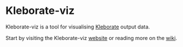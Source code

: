 # Kleborate-viz
Kleborate-viz is a tool for visualising [Kleborate](https://github.com/katholt/Kleborate) output data.

Start by visiting the Kleborate-viz [website](http://kleborate.erc.monash.edu/) or reading more on the
[wiki](https://github.com/kelwyres/Kleborate-viz/wiki).
